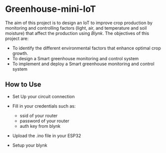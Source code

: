 # Greenhouse-mini-IoT

The aim of this project is to design an IoT to improve crop production by monitoring and controlling factors (light, air, and temperature and soil moisture) that affect the production using _Blynk_. The objectives of this project are:

+ To identify the different environmental factors that enhance optimal crop growth.
+ To design a Smart greenhouse monitoring and control system
+ To implement and deploy a Smart greenhouse monitoring and control system

## How to Use

- Set Up your circuit connection

- Fill in your credentials such as:
  - ssid of your router
  - password of your router
  - auth key from blynk
  
- Upload the .ino file in your ESP32

- Setup your blynk





